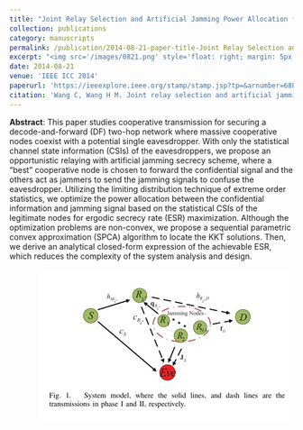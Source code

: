 ```yaml
---
title: "Joint Relay Selection and Artificial Jamming Power Allocation for Secure DF Relay Networks"
collection: publications
category: manuscripts
permalink: /publication/2014-08-21-paper-title-Joint Relay Selection and Artificial Jamming Power Allocation for Secure DF Relay Networks.md
excerpt: "<img src='/images/0821.png' style='float: right; margin: 5px;'>This paper proposes a joint relay selection and artificial jamming power allocation scheme for secure decode-and-forward (DF) relay networks. The authors aim to maximize the ergodic secrecy rate (ESR) by optimizing the power allocation between the confidential information and jamming signals, using only statistical channel state information (CSI) of the eavesdropper."
date: 2014-08-21
venue: 'IEEE ICC 2014'
paperurl: 'https://ieeexplore.ieee.org/stamp/stamp.jsp?tp=&arnumber=6881301'
citation: 'Wang C, Wang H M. Joint relay selection and artificial jamming power allocation for secure DF relay networks[C]//2014 IEEE International Conference on Communications Workshops (ICC). IEEE, 2014: 819-824.'
---
```




**Abstract**: This paper studies cooperative transmission for securing a decode-and-forward (DF) two-hop network where massive cooperative nodes coexist with a potential single eavesdropper. With only the statistical channel state information (CSIs) of the eavesdroppers, we propose an opportunistic relaying with artificial jamming secrecy scheme, where a “best” cooperative node is chosen to forward the confidential signal and the others act as jammers to send the jamming signals to confuse the eavesdropper. Utilizing the limiting distribution technique of extreme order statistics, we optimize the power allocation between the confidential information and jamming signal based on the statistical CSIs of the legitimate nodes for ergodic secrecy rate (ESR) maximization. Although the optimization problems are non-convex, we propose a sequential parametric convex approximation (SPCA) algorithm to locate the KKT solutions. Then, we derive an analytical closed-form expression of the achievable ESR, which reduces the complexity of the system analysis and design.



<img src='/images/0821.png' style='float: right; margin: 5px;'>
